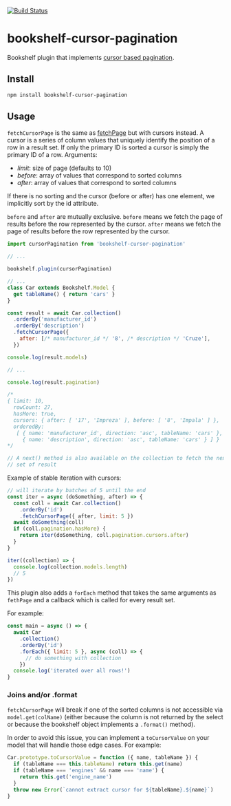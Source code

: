 [![Build Status](https://travis-ci.org/binded/bookshelf-cursor-pagination.svg?branch=master)](https://travis-ci.org/binded/bookshelf-cursor-pagination)

# bookshelf-cursor-pagination

Bookshelf plugin that implements [cursor based pagination](https://www.sitepoint.com/paginating-real-time-data-cursor-based-pagination/).

## Install

```bash
npm install bookshelf-cursor-pagination
```

## Usage

`fetchCursorPage` is the same as
[fetchPage](http://bookshelfjs.org/#Model-instance-fetchPage) but with
cursors instead. A cursor is a series of column values that uniquely
identify the position of a row in a result set. If only the primary ID
is sorted a cursor is simply the primary ID of a row.
Arguments:
- *limit*: size of page (defaults to 10)
- *before*: array of values that correspond to sorted columns
- *after*: array of values that correspond to sorted columns

If there is no sorting and the cursor (before or after) has one element,
we implicitly sort by the id attribute.

`before` and `after` are mutually exclusive. `before` means we fetch the
page of results before the row represented by the cursor. `after` means
we fetch the page of results before the row represented by the cursor.

```javascript
import cursorPagination from 'bookshelf-cursor-pagination'

// ...

bookshelf.plugin(cursorPagination)

// ...
class Car extends Bookshelf.Model {
  get tableName() { return 'cars' }
}

const result = await Car.collection()
  .orderBy('manufacturer_id')
  .orderBy('description')
  .fetchCursorPage({
    after: [/* manufacturer_id */ '8', /* description */ 'Cruze'],
  })

console.log(result.models)

// ...

console.log(result.pagination)

/*
{ limit: 10,
  rowCount: 27,
  hasMore: true,
  cursors: { after: [ '17', 'Impreza' ], before: [ '8', 'Impala' ] },
  orderedBy:
   [ { name: 'manufacturer_id', direction: 'asc', tableName: 'cars' },
     { name: 'description', direction: 'asc', tableName: 'cars' } ] }
*/

// A next() method is also available on the collection to fetch the next
// set of result
```

Example of stable iteration with cursors:

```javascript
// will iterate by batches of 5 until the end
const iter = async (doSomething, after) => {
  const coll = await Car.collection()
    .orderBy('id')
    .fetchCursorPage({ after, limit: 5 })
  await doSomething(coll)
  if (coll.pagination.hasMore) {
    return iter(doSomething, coll.pagination.cursors.after)
  }
}

iter((collection) => {
  console.log(collection.models.length)
  // 5
})
```

This plugin also adds a `forEach` method that takes the same arguments
as `fethPage` and a callback which is called for every result set.

For example:

```javascript
const main = async () => {
  await Car
    .collection()
    .orderBy('id')
    .forEach({ limit: 5 }, async (coll) => {
      // do something with collection
    })
  console.log('iterated over all rows!')
}
```

### Joins and/or .format

`fetchCursorPage` will break if one of the sorted columns is not
accessible via `model.get(colName)` (either because the column is not
returned by the select or because the bookshelf object implements a
`.format()` method).

In order to avoid this issue, you can implement a `toCursorValue` on
your model that will handle those edge cases. For example:

```javascript
Car.prototype.toCursorValue = function ({ name, tableName }) {
  if (tableName === this.tableName) return this.get(name)
  if (tableName === 'engines' && name === 'name') {
    return this.get('engine_name')
  }
  throw new Error(`cannot extract cursor for ${tableName}.${name}`)
}
```

